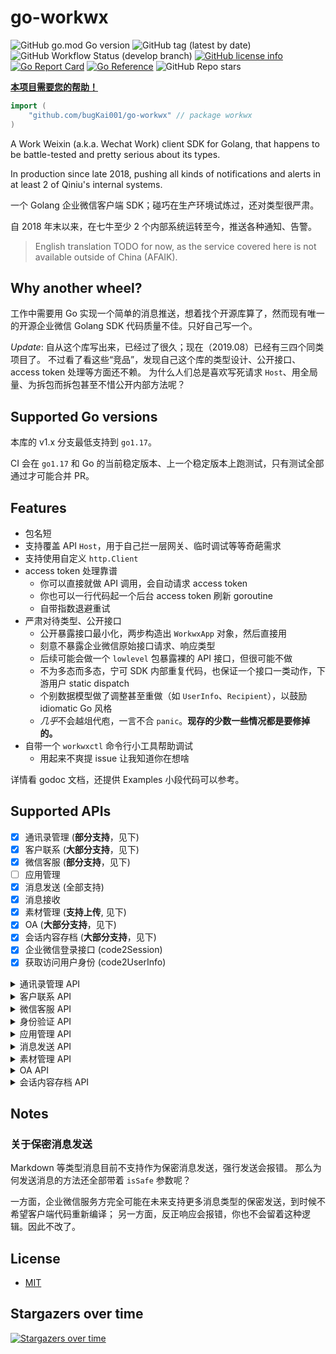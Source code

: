 # go-workwx

![GitHub go.mod Go version](https://img.shields.io/github/go-mod/go-version/xen0n/go-workwx)
![GitHub tag (latest by date)](https://img.shields.io/github/v/tag/xen0n/go-workwx)
![GitHub Workflow Status (develop branch)](https://img.shields.io/github/actions/workflow/status/xen0n/go-workwx/go.yml?branch=develop)
[![GitHub license info](https://img.shields.io/github/license/xen0n/go-workwx)](./LICENSE)
[![Go Report Card](https://goreportcard.com/badge/github.com/bugKai001/go-workwx)](https://goreportcard.com/report/github.com/bugKai001/go-workwx)
[![Go Reference](https://pkg.go.dev/badge/github.com/bugKai001/go-workwx.svg)](https://pkg.go.dev/github.com/bugKai001/go-workwx)
![GitHub Repo stars](https://img.shields.io/github/stars/xen0n/go-workwx?style=social)

[**本项目需要您的帮助！**][maintainer-needed]

[maintainer-needed]: https://github.com/bugKai001/go-workwx/issues/73

```go
import (
    "github.com/bugKai001/go-workwx" // package workwx
)
```

A Work Weixin (a.k.a.  Wechat Work) client SDK for Golang, that happens to be
battle-tested and pretty serious about its types.

In production since late 2018, pushing all kinds of notifications and alerts
in at least 2 of Qiniu's internal systems.

一个 Golang 企业微信客户端 SDK；碰巧在生产环境试炼过，还对类型很严肃。

自 2018 年末以来，在七牛至少 2 个内部系统运转至今，推送各种通知、告警。


> English translation TODO for now, as the service covered here is not available
> outside of China (AFAIK).


## Why another wheel?

工作中需要用 Go 实现一个简单的消息推送，想着找个开源库算了，然而现有唯一的开源企业微信 Golang SDK 代码质量不佳。只好自己写一个。

*Update*: 自从这个库写出来，已经过了很久；现在（2019.08）已经有三四个同类项目了。
不过看了看这些“竞品”，发现自己这个库的类型设计、公开接口、access token 处理等方面还不赖。
为什么人们总是喜欢写死请求 `Host`、用全局量、为拆包而拆包甚至不惜公开内部方法呢？


## Supported Go versions

本库的 v1.x 分支最低支持到 `go1.17`。

CI 会在 `go1.17` 和 Go 的当前稳定版本、上一个稳定版本上跑测试，只有测试全部通过才可能合并 PR。

## Features

* 包名短
* 支持覆盖 API `Host`，用于自己拦一层网关、临时调试等等奇葩需求
* 支持使用自定义 `http.Client`
* access token 处理靠谱
    - 你可以直接就做 API 调用，会自动请求 access token
    - 你也可以一行代码起一个后台 access token 刷新 goroutine
    - 自带指数退避重试
* 严肃对待类型、公开接口
    - 公开暴露接口最小化，两步构造出 `WorkwxApp` 对象，然后直接用
    - 刻意不暴露企业微信原始接口请求、响应类型
    - 后续可能会做一个 `lowlevel` 包暴露裸的 API 接口，但很可能不做
    - 不为多态而多态，宁可 SDK 内部重复代码，也保证一个接口一类动作，下游用户 static dispatch
    - 个别数据模型做了调整甚至重做（如 `UserInfo`、`Recipient`），以鼓励 idiomatic Go 风格
    - *几乎*不会越俎代庖，一言不合 `panic`。**现存的少数一些情况都是要修掉的。**
* 自带一个 `workwxctl` 命令行小工具帮助调试
    - 用起来不爽提 issue 让我知道你在想啥

详情看 godoc 文档，还提供 Examples 小段代码可以参考。


## Supported APIs

* [x] 通讯录管理 (**部分支持**，见下)
* [x] 客户联系 (**大部分支持**，见下)
* [x] 微信客服 (**部分支持**，见下)
* [ ] 应用管理
* [x] 消息发送 (全部支持)
* [x] 消息接收
* [x] 素材管理 (**支持上传**, 见下)
* [x] OA (**大部分支持**，见下)
* [x] 会话内容存档 (**大部分支持**，见下)
* [x] 企业微信登录接口 (code2Session)
* [x] 获取访问用户身份 (code2UserInfo)

<details>
<summary>通讯录管理 API</summary>

* [ ] 成员管理
    - [ ] 创建成员
    - [x] 读取成员 *NOTE: 成员对外信息暂未实现*
    - [x] 更新成员
    - [ ] 删除成员
    - [ ] 批量删除成员
    - [ ] 获取部门成员
    - [x] 获取部门成员详情
    - [x] userid与openid互换
    - [ ] 二次验证
    - [ ] 邀请成员
    - [x] 获取加入企业二维码
    - [x] 手机号获取userid
    - [x] 邮箱获取userid
    - [ ] 获取成员ID列表
* [ ] 部门管理
    - [x] 创建部门
    - [ ] 更新部门
    - [ ] 删除部门
    - [x] 获取部门列表
    - [x] 获取子部门ID列表
* [ ] 标签管理
    - [ ] 创建标签
    - [ ] 更新标签名字
    - [ ] 删除标签
    - [ ] 获取标签成员
    - [ ] 增加标签成员
    - [ ] 删除标签成员
    - [ ] 获取标签列表
* [ ] 异步批量接口
    - [ ] 增量更新成员
    - [ ] 全量覆盖成员
    - [ ] 全量覆盖部门
    - [ ] 获取异步任务结果
* [ ] 通讯录回调通知
    - [ ] 成员变更通知
    - [ ] 部门变更通知
    - [ ] 标签变更通知
    - [ ] 异步任务完成通知

</details>

<details>
<summary>客户联系 API</summary>

* [x] 成员对外信息
* [x] 企业服务人员管理
    - [x] 获取配置了客户联系功能的成员列表
    - [x] 客户联系「联系我」管理
    - [x] 客户群「加入群聊」管理
* [x] 客户管理
    - [x] 获取客户列表
    - [x] 获取客户详情
    - [x] 批量获取客户详情
    - [x] 修改客户备注信息
* [x] 客户群管理
    - [x] 获取客户群列表
    - [x] 获取客户群详情
    - [x] 客户群opengid转换
* [x] 在职继承
    - [x] 分配在职成员的客户
    - [x] 查询客户接替状态
    - [ ] 分配在职成员的客户群
* [x] 离职继承
    - [ ] 获取待分配的离职成员列表
    - [x] 分配离职成员的客户
    - [x] 查询客户接替状态
    - [ ] 分配离职成员的客户群
* [x] 客户标签管理
   - [x] 管理企业标签
   - [x] 编辑客户企业标签
* [x] 客户分配
   - [x] 获取离职成员列表
   - [x] 分配在职或离职成员的客户
   - [x] 查询客户接替结果
   - [x] 分配离职成员的客户群
* [x] 变更回调通知
    - [x] 添加企业客户事件
    - [x] 编辑企业客户事件
    - [x] 外部联系人免验证添加成员事件
    - [x] 删除企业客户事件
    - [x] 删除跟进成员事件
    - [x] 客户接替失败事件
    - [x] 客户群变更事件
* [x] 消息推送
  - [x] 创建企业群发
  - [ ] 获取企业的全部群发记录
  - [x] 发送新客户欢迎语
  - [ ] 入群欢迎语素材管理

</details>

<details>
<summary>微信客服 API</summary>

* [x] 客服账号管理
    - [x] 添加客服账号
    - [x] 删除客服账号
    - [x] 修改客服账号
    - [x] 获取客服账号列表
    - [x] 获取客服账号链接
* [x] 接待人员管理
    - [x] 添加接待人员
    - [x] 删除接待人员
    - [x] 获取接待人员列表
* [x] 会话分配与消息收发
    - [x] 分配客服会话
    - [x] 接收消息和事件
    - [x] 发送消息
    - [x] 发送欢迎语等事件响应消息
* [ ] 「升级服务」配置
* [ ] 其他基础信息获取
    - [ ] 获取客户基础信息
* [ ] 统计管理
    - [ ] 获取「客户数据统计」企业汇总数据
    - [ ] 获取「客户数据统计」接待人员明细数据
* [ ] 机器人管理
    - [ ] 知识库分组管理
    - [ ] 知识库问答管理

</details>

<details>
<summary>身份验证 API</summary>

* [x] 获取访问用户身份

</details>

<details>
<summary>应用管理 API</summary>

* [ ] 获取应用
* [ ] 设置应用
* [ ] 自定义菜单
    - [ ] 创建菜单
    - [ ] 获取菜单
    - [ ] 删除菜单

</details>

<details>
<summary>消息发送 API</summary>

* [x] 发送应用消息
* [x] 接收消息
* [x] 发送消息到群聊会话
    - [x] 创建群聊会话
    - [x] 修改群聊会话
    - [x] 获取群聊会话
    - [x] 应用推送消息

### 消息类型

* [x] 文本消息
* [x] 图片消息
* [x] 语音消息
* [x] 视频消息
* [x] 文件消息
* [x] 文本卡片消息
* [x] 图文消息
* [x] 图文消息（mpnews）
* [x] markdown消息
* [x] 任务卡片消息

</details>

<details>
<summary>素材管理 API</summary>

* [x] 上传临时素材
* [x] 上传永久图片
* [ ] 获取临时素材
* [ ] 获取高清语音素材

</details>

<details>
<summary>OA API</summary>

* [ ] 审批
    - [x] 获取审批模板详情
    - [x] 提交审批申请
    - [x] 审批申请状态变化回调通知
    - [x] 批量获取审批单号
    - [x] 获取审批申请详情
    - [ ] 获取企业假期管理配置
    - [ ] 修改成员假期余额

</details>

<details>
<summary>会话内容存档 API</summary>

* [x] 获取会话内容存档开启成员列表
* [x] 获取会话同意情况
* [ ] 客户同意进行聊天内容存档事件回调
* [x] 获取会话内容存档内部群信息

</details>

## Notes

### 关于保密消息发送

Markdown 等类型消息目前不支持作为保密消息发送，强行发送会报错。
那么为何发送消息的方法还全部带着 `isSafe` 参数呢？

一方面，企业微信服务方完全可能在未来支持更多消息类型的保密发送，到时候不希望客户端代码重新编译；
另一方面，反正响应会报错，你也不会留着这种逻辑。因此不改了。

## License

* [MIT](./LICENSE)

## Stargazers over time

[![Stargazers over time](https://starchart.cc/xen0n/go-workwx.svg)](https://starchart.cc/xen0n/go-workwx)
